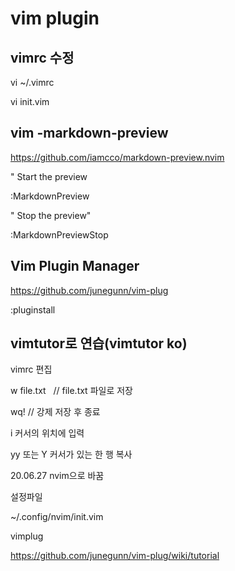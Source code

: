 # vim plugin

## vimrc 수정

vi ~/.vimrc

vi init.vim

## vim -markdown-preview

https://github.com/iamcco/markdown-preview.nvim

" Start the preview

:MarkdownPreview

" Stop the preview"

:MarkdownPreviewStop

## Vim Plugin Manager

https://github.com/junegunn/vim-plug

:pluginstall

## vimtutor로 연습(vimtutor ko)
vimrc 편집

w file.txt   // file.txt 파일로 저장

wq! // 강제 저장 후 종료

i 커서의 위치에 입력

yy 또는 Y 커서가 있는 한 행 복사

20.06.27 nvim으로 바꿈

설정파일 

~/.config/nvim/init.vim

vimplug

https://github.com/junegunn/vim-plug/wiki/tutorial
